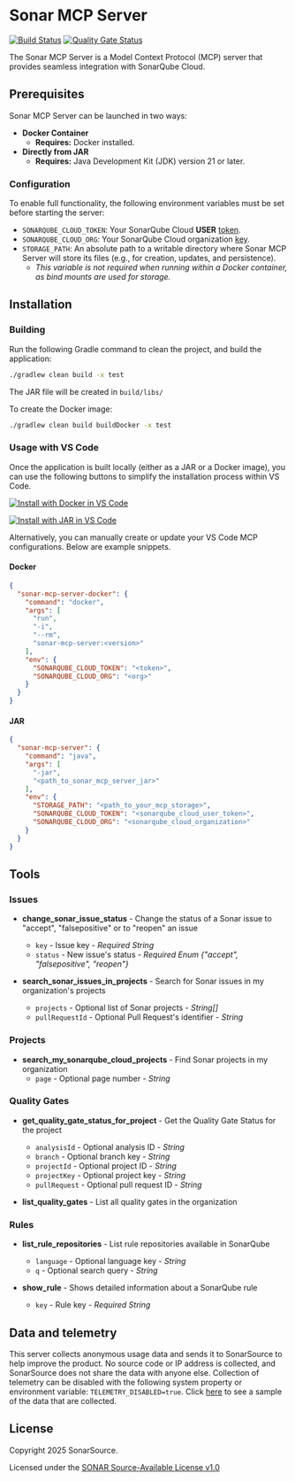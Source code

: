 # Sonar MCP Server


[![Build Status](https://api.cirrus-ci.com/github/SonarSource/sonar-mcp-server.svg?branch=master)](https://cirrus-ci.com/github/SonarSource/sonar-mcp-server)
[![Quality Gate Status](https://sonarcloud.io/api/project_badges/measure?project=SonarSource_sonar-mcp-server&metric=alert_status&token=364a508a1e77096460f8571d8e66b41c99c95bea)](https://sonarcloud.io/summary/new_code?id=SonarSource_sonar-mcp-server)

The Sonar MCP Server is a Model Context Protocol (MCP) server that provides seamless integration with SonarQube Cloud.

## Prerequisites

Sonar MCP Server can be launched in two ways:

* **Docker Container**
  * **Requires:** Docker installed.
* **Directly from JAR**
  * **Requires:** Java Development Kit (JDK) version 21 or later.

### Configuration

To enable full functionality, the following environment variables must be set before starting the server:

* `SONARQUBE_CLOUD_TOKEN`: Your SonarQube Cloud **USER** [token](https://sonarcloud.io/account/security).
* `SONARQUBE_CLOUD_ORG`: Your SonarQube Cloud organization [key](https://sonarcloud.io/account/organizations).
* `STORAGE_PATH`: An absolute path to a writable directory where Sonar MCP Server will store its files (e.g., for creation, updates, and persistence).
  * *This variable is not required when running within a Docker container, as bind mounts are used for storage.*

## Installation

### Building

Run the following Gradle command to clean the project, and build the application:

```bash
./gradlew clean build -x test
```

The JAR file will be created in `build/libs/`

To create the Docker image:

```bash
./gradlew clean build buildDocker -x test
```

### Usage with VS Code

Once the application is built locally (either as a JAR or a Docker image), you can use the following buttons to simplify the installation process within VS Code.

[![Install with Docker in VS Code](https://img.shields.io/badge/VS_Code-Install_Docker_Sonar_MCP_Server-0098FF?style=flat-square&logo=visualstudiocode&logoColor=white)](https://insiders.vscode.dev/redirect/mcp/install?name=sonar-mcp-server&inputs=%5B%7B%22id%22%3A%22sonarqube_cloud_token%22%2C%22type%22%3A%22promptString%22%2C%22description%22%3A%22SonarQube%20Cloud%20USER%20Token%22%2C%22password%22%3Atrue%7D%2C%7B%22id%22%3A%22sonarqube_cloud_organization%22%2C%22type%22%3A%22promptString%22%2C%22description%22%3A%22SonarQube%20Cloud%20Organization%20Name%22%2C%22password%22%3Afalse%7D%5D&config=%7B%22command%22%3A%22docker%22%2C%22args%22%3A%5B%22run%22%2C%22-i%22%2C%22--rm%22%2C%22sonar-mcp-server%3A0.0.1-SNAPSHOT%22%5D%2C%22env%22%3A%7B%22SONARQUBE_CLOUD_TOKEN%22%3A%22%24%7Binput%3Asonarqube_cloud_token%7D%22%2C%22SONARQUBE_CLOUD_ORG%22%3A%22%24%7Binput%3Asonarqube_cloud_organization%7D%22%7D%7D)

[![Install with JAR in VS Code](https://img.shields.io/badge/VS_Code-Install_JAR_Sonar_MCP_Server-0098FF?style=flat-square&logo=visualstudiocode&logoColor=white)](https://insiders.vscode.dev/redirect/mcp/install?name=sonar-mcp-server&inputs=%5B%7B%22id%22%3A%22storage_path%22%2C%22type%22%3A%22promptString%22%2C%22description%22%3A%22Storage%20Path%22%2C%22password%22%3Afalse%7D%2C%7B%22id%22%3A%22sonarqube_cloud_token%22%2C%22type%22%3A%22promptString%22%2C%22description%22%3A%22SonarQube%20Cloud%20USER%20Token%22%2C%22password%22%3Atrue%7D%2C%7B%22id%22%3A%22sonarqube_cloud_organization%22%2C%22type%22%3A%22promptString%22%2C%22description%22%3A%22SonarQube%20Cloud%20Organization%20Name%22%2C%22password%22%3Afalse%7D%5D&config=%7B%22command%22%3A%22java%22%2C%22args%22%3A%5B%22-jar%22%2C%22%3Cpath_to_sonar_mcp_server_jar%3E%22%5D%2C%22env%22%3A%7B%22STORAGE_PATH%22%3A%22%24%7Binput%3Astorage_path%7D%22%2C%22SONARQUBE_CLOUD_TOKEN%22%3A%22%24%7Binput%3Asonarqube_cloud_token%7D%22%2C%22SONARQUBE_CLOUD_ORG%22%3A%22%24%7Binput%3Asonarqube_cloud_organization%7D%22%7D%7D)

Alternatively, you can manually create or update your VS Code MCP configurations. Below are example snippets.

#### Docker

```JSON
{
  "sonar-mcp-server-docker": {
    "command": "docker",
    "args": [
      "run",
      "-i",
      "--rm",
      "sonar-mcp-server:<version>"
    ],
    "env": {
      "SONARQUBE_CLOUD_TOKEN": "<token>",
      "SONARQUBE_CLOUD_ORG": "<org>"
    }
  }
}
```

#### JAR

```JSON
{
  "sonar-mcp-server": {
    "command": "java",
    "args": [
      "-jar",
      "<path_to_sonar_mcp_server_jar>"
    ],
    "env": {
      "STORAGE_PATH": "<path_to_your_mcp_storage>",
      "SONARQUBE_CLOUD_TOKEN": "<sonarqube_cloud_user_token>",
      "SONARQUBE_CLOUD_ORG": "<sonarqube_cloud_organization>"
    }
  }
}
```

## Tools

### Issues

- **change_sonar_issue_status** - Change the status of a Sonar issue to "accept", "falsepositive" or to "reopen" an issue
  - `key` - Issue key - _Required String_
  - `status` - New issue's status - _Required Enum {"accept", "falsepositive", "reopen"}_


- **search_sonar_issues_in_projects** - Search for Sonar issues in my organization's projects
  - `projects` - Optional list of Sonar projects - _String[]_
  - `pullRequestId` - Optional Pull Request's identifier - _String_

### Projects

- **search_my_sonarqube_cloud_projects** - Find Sonar projects in my organization
  - `page` - Optional page number - _String_

### Quality Gates

- **get_quality_gate_status_for_project** - Get the Quality Gate Status for the project
  - `analysisId` - Optional analysis ID - _String_
  - `branch` - Optional branch key - _String_
  - `projectId` - Optional project ID - _String_
  - `projectKey` - Optional project key - _String_
  - `pullRequest` - Optional pull request ID - _String_


- **list_quality_gates** - List all quality gates in the organization

### Rules

- **list_rule_repositories** - List rule repositories available in SonarQube
  - `language` - Optional language key - _String_
  - `q` - Optional search query - _String_


- **show_rule** - Shows detailed information about a SonarQube rule
  - `key` - Rule key - _Required String_

## Data and telemetry

This server collects anonymous usage data and sends it to SonarSource to help improve the product. No source code or IP address is collected, and SonarSource does not share the data with anyone else. Collection of telemetry can be disabled with the following system property or environment variable: `TELEMETRY_DISABLED=true`. Click [here](telemetry-sample.md) to see a sample of the data that are collected.

## License

Copyright 2025 SonarSource.

Licensed under the [SONAR Source-Available License v1.0](https://www.sonarsource.com/license/ssal/)
